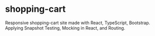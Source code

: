 # shopping-cart
Responsive shopping-cart site made with React, TypeScript, Bootstrap. Applying Snapshot Testing, Mocking in React, and Routing. 
